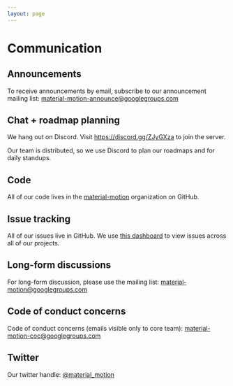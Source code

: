 ```yaml
---
layout: page
---
```


# Communication

## Announcements

To receive announcements by email, subscribe to our announcement mailing list: [material-motion-announce@googlegroups.com](https://groups.google.com/forum/#!forum/material-motion-announce)

## Chat + roadmap planning

We hang out on Discord. Visit https://discord.gg/ZJyGXza to join the server.

Our team is distributed, so we use Discord to plan our roadmaps and for daily standups.

## Code

All of our code lives in the [material-motion](https://github.com/material-motion) organization on GitHub.

## Issue tracking

All of our issues live in GitHub. We use [this dashboard](https://github.com/issues?utf8=%E2%9C%93&q=is%3Aopen+is%3Aissue+user%3Amaterial-motion+) to view issues across all of our projects.

## Long-form discussions

For long-form discussion, please use the mailing list: [material-motion@googlegroups.com](https://groups.google.com/forum/#!forum/material-motion)

## Code of conduct concerns

Code of conduct concerns (emails visible only to core team): [material-motion-coc@googlegroups.com](mailto:material-motion-coc@googlegroups.com)

## Twitter

Our twitter handle: [@material_motion](http://twitter.com/material_motion)
